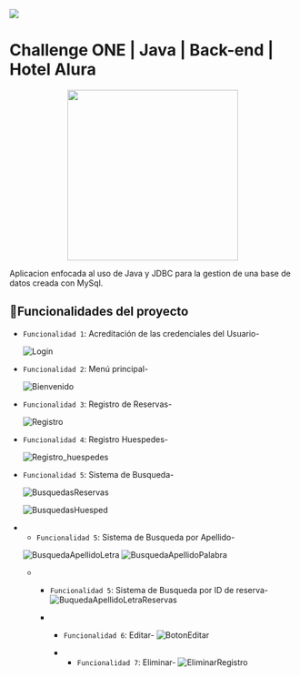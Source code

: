 
 <p align="left">
   <img src="https://img.shields.io/badge/STATUS-v1.0-green">
   </p>

   # Challenge ONE | Java | Back-end | Hotel Alura

<p align="center" >
     <img width="300" heigth="300" src="https://user-images.githubusercontent.com/91544872/189419040-c093db78-c970-4960-8aca-ffcc11f7ffaf.png">
</p>

Aplicacion enfocada al uso de Java y JDBC para la gestion de una base de datos creada con MySql.
## :hammer:Funcionalidades del proyecto

- `Funcionalidad 1`: Acreditación de las credenciales del Usuario-
  
  ![Login](https://github.com/BlooKrunch/OracleOneChallengeHotel/assets/36406272/be9c28d0-a681-4a22-819a-ac7602bd2797)

- `Funcionalidad 2`: Menú principal-

  ![Bienvenido](https://github.com/BlooKrunch/OracleOneChallengeHotel/assets/36406272/63d5ab29-6c4e-45d5-b6df-61f8b1f55253)

- `Funcionalidad 3`: Registro de Reservas-

  ![Registro](https://github.com/BlooKrunch/OracleOneChallengeHotel/assets/36406272/e6634d4f-93e0-4a5c-8658-3525816c1566)

- `Funcionalidad 4`: Registro Huespedes-

  ![Registro_huespedes](https://github.com/BlooKrunch/OracleOneChallengeHotel/assets/36406272/592a42df-8ae4-48fc-9f7b-d5e939e3cab1)

- `Funcionalidad 5`: Sistema de Busqueda-

  ![BusquedasReservas](https://github.com/BlooKrunch/OracleOneChallengeHotel/assets/36406272/300ad809-9b8f-4e4f-88b4-81843d1a5f1e)

  ![BusquedasHuesped](https://github.com/BlooKrunch/OracleOneChallengeHotel/assets/36406272/5a14193f-a491-438a-9a8e-df7ca2fbbd69)

 - - `Funcionalidad 5`: Sistema de Busqueda por Apellido-
    
    ![BusquedaApellidoLetra](https://github.com/BlooKrunch/OracleOneChallengeHotel/assets/36406272/a518c711-7931-439f-a59e-113084fb843c)
    ![BusquedaApellidoPalabra](https://github.com/BlooKrunch/OracleOneChallengeHotel/assets/36406272/0b06d277-df1a-4445-9f69-3feb3f79d20f)


   - - `Funcionalidad 5`: Sistema de Busqueda por ID de reserva-
      ![BuquedaApellidoLetraReservas](https://github.com/BlooKrunch/OracleOneChallengeHotel/assets/36406272/5edd93ec-c578-4eb8-a421-d927ccdcc11a)

     - - `Funcionalidad 6`: Editar-
        ![BotonEditar](https://github.com/BlooKrunch/OracleOneChallengeHotel/assets/36406272/74aec67a-7c87-4194-8e26-1330817cd7d5)

       - - `Funcionalidad 7`: Eliminar-
        ![EliminarRegistro](https://github.com/BlooKrunch/OracleOneChallengeHotel/assets/36406272/d341d90a-ff91-401d-8ea4-1c9ce6946334)


  
